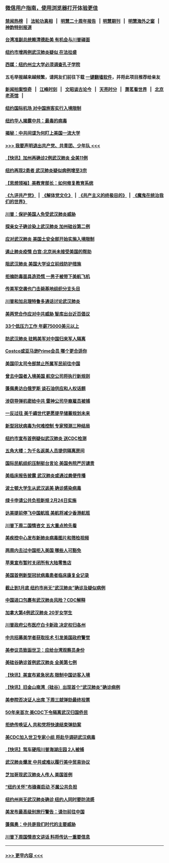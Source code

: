 ### [微信用户指南，使用浏览器打开体验更佳](https://github.com/gfw-breaker/banned-news1/blob/master/indexes/wechat-guide.md?t=0)
#### [禁闻热榜](热点新闻.md?t=0)  &nbsp;&nbsp;|&nbsp;&nbsp; [法轮功真相](https://github.com/gfw-breaker/truth/blob/master/README.md?t=0) &nbsp;&nbsp;|&nbsp;&nbsp; [明慧二十周年报告](https://github.com/gfw-breaker/mh-reports/blob/master/README.md?t=0) &nbsp;&nbsp;|&nbsp;&nbsp;[明慧期刊](https://github.com/gfw-breaker/mh-qikan) &nbsp;&nbsp;|&nbsp;&nbsp; [明慧海外之窗](https://github.com/gfw-breaker/mh-news/blob/master/README.md?t=0) &nbsp;&nbsp;|&nbsp;&nbsp; [神韵特别报道](https://github.com/gfw-breaker/mh-news/blob/master/shenyun.md?t=0)
#### [台湾准副总统赖清德赴美 有机会与川普碰面](../pages/nsc412/n11841332.md?t=02032201) 
#### [纽约市增两例武汉肺炎疑似 在法拉盛](../pages/nsc412/n11840625.md?t=02032201) 
#### [西媒：纽约州立大学必须调查孔子学院](../pages/nsc412/n11840637.md?t=02032201) 
#### 五毛举报越来越频繁，请网友们前往下载 [一键翻墙软件](https://github.com/gfw-breaker/ssr-accounts)，并将此项目推荐给亲友
#### [新闻拍案惊奇](https://github.com/gfw-breaker/banned-news1/blob/master/pages/link4.md) &nbsp;&nbsp;|&nbsp;&nbsp; [江峰时刻](https://github.com/gfw-breaker/banned-news1/blob/master/pages/link4.md) &nbsp;&nbsp;|&nbsp;&nbsp; [文昭谈古论今](https://github.com/gfw-breaker/banned-news1/blob/master/pages/link4.md) &nbsp;&nbsp;|&nbsp;&nbsp; [天亮时分](https://github.com/gfw-breaker/banned-news1/blob/master/pages/link4.md) &nbsp;&nbsp;|&nbsp;&nbsp; [萧茗看世界](https://github.com/gfw-breaker/banned-news1/blob/master/pages/link4.md) &nbsp;&nbsp;|&nbsp;&nbsp; [北京老茶馆](https://github.com/gfw-breaker/banned-news1/blob/master/pages/link4.md) &nbsp;&nbsp;|&nbsp;&nbsp; 
#### [纽约国际机场  对中国旅客实行入境限制](../pages/nsc412/n11840619.md?t=02032201) 
#### [纽约华人揭露中共：最毒的病毒](../pages/nsc412/n11840631.md?t=02032201) 
#### [揭秘：中共间谍为何盯上美国一流大学](../pages/nsc412/n11840270.md?t=02032201) 
#### [>>> 我要声明退出共产党、共青团、少年队 <<<](https://github.com/begood0513/goodnews/blob/master/quit/letter.md) 
#### [【快讯】加州再确诊2例武汉肺炎 全美11例](../pages/nsc412/n11840339.md?t=02032201) 
#### [纽约再现2患者 武汉肺炎疑似病例增至3宗](../pages/nsc412/n11840010.md?t=02032201) 
#### [【思想领袖】美教育部长：如何修复教育系统](../pages/nsc412/n11690865.md?t=02032201) 
#### [《九评共产党》](https://github.com/begood0513/9ping.md/blob/master/README.md) &nbsp;|&nbsp; [《解体党文化》](../../../../jtdwh.md/blob/master/README.md)  &nbsp;|&nbsp; [《共产主义的终极目的》](../../../../gczydzjmd.md/blob/master/README.md) &nbsp;|&nbsp; [《魔鬼在统治我们的世界》](../../../../mgztzwmdsj.md/blob/master/README.md) 
#### [川普：保护美国人免受武汉肺炎威胁](../pages/nsc412/n11839718.md?t=02032201) 
#### [探亲女子确诊染上武汉肺炎 加州硅谷第二例](../pages/nsc412/n11839784.md?t=02032201) 
#### [应对武汉肺炎 美国土安全部开始实施入境限制](../pages/nsc412/n11839729.md?t=02032201) 
#### [遏止肺炎疫情 白宫:北京尚未接受美国的帮助](../pages/nsc412/n11839660.md?t=02032201) 
#### [阻武汉肺炎 美国大学设立前线防护措施](../pages/nsc412/n11839479.md?t=02032201) 
#### [拒摘防毒面具造恐慌 一男子被带下美航飞机](../pages/nsc412/n11839455.md?t=02032201) 
#### [传美军空袭也门击毙基地组织分支头目](../pages/nsc412/n11839210.md?t=02032201) 
#### [川普和加总理特鲁多通话讨论武汉肺炎](../pages/nsc412/n11839128.md?t=02032201) 
#### [美两党合作应对中共威胁 智库出台近百倡议](../pages/nsc412/n11838437.md?t=02032201) 
#### [33个低压力工作 年薪75000美元以上](../pages/nsc412/n11834441.md?t=02032201) 
#### [防武汉肺炎 驻韩美军对中国归来军人隔离](../pages/nsc412/n11838970.md?t=02032201) 
#### [Costco或亚马逊Prime会员 哪个更合适你](../pages/nsc412/n11834459.md?t=02032201) 
#### [美国印太司令部禁止所属军民前往中国](../pages/nsc412/n11838418.md?t=02032201) 
#### [曾去中国者入境美国 航空公司将执行新规则](../pages/nsc412/n11838375.md?t=02032201) 
#### [蓬佩奥访白俄罗斯 谈石油供应和人权话题](../pages/nsc412/n11838242.md?t=02032201) 
#### [涉窃导弹机密给中共 雷神公司华裔雇员被捕](../pages/nsc412/n11838129.md?t=02032201) 
#### [一反过往 美千禧世代更愿提早储蓄规划未来](../pages/nsc412/n11837601.md?t=02032201) 
#### [新型冠状病毒为何难控制 专家预测三种结局](../pages/nsc412/n11838002.md?t=02032201) 
#### [纽约市宣布首例疑似武汉肺炎 送CDC检测](../pages/nsc412/n11837852.md?t=02032201) 
#### [五角大楼：为千名返美人员提供隔离房间](../pages/nsc412/n11837831.md?t=02032201) 
#### [国际民航组织压制挺台言论 美国务院严厉谴责](../pages/nsc412/n11837791.md?t=02032201) 
#### [美临床报告披露 武汉肺炎或通过粪便传播](../pages/nsc412/n11837626.md?t=02032201) 
#### [波士顿大学生从武汉返美 确诊感染病毒](../pages/nsc412/n11837580.md?t=02032201) 
#### [绿卡申请公共负担新规 2月24日实施](../pages/nsc412/n11836634.md?t=02032201) 
#### [达美提前停飞中国航班 美航将减少香港航班](../pages/nsc412/n11837649.md?t=02032201) 
#### [川普下周二国情咨文 五大重点抢先看](../pages/nsc412/n11837512.md?t=02032201) 
#### [美疾控中心发布新肺炎病毒图片和筛检视频](../pages/nsc412/n11837491.md?t=02032201) 
#### [两周内去过中国拒入美国 哪些人可豁免](../pages/nsc412/n11837400.md?t=02032201) 
#### [苹果宣布暂时关闭所有大陆零售店](../pages/nsc412/n11837097.md?t=02032201) 
#### [美国首例新型冠状病毒患者临床康复全记录](../pages/nsc412/n11836513.md?t=02032201) 
#### [截止到1月底  纽约市尚无“武汉肺炎”确诊及疑似病例](../pages/nsc412/n11836657.md?t=02032201) 
#### [中国进口包裹有武汉肺炎风险？CDC解释](../pages/nsc412/n11836321.md?t=02032201) 
#### [加拿大第4例武汉肺炎 20岁女学生](../pages/nsc412/n11836537.md?t=02032201) 
#### [川普政府公布医疗白卡新政 决定权归各州](../pages/nsc412/n11836336.md?t=02032201) 
#### [中共招募美学者获取技术 引发美国政府警觉](../pages/nsc412/n11836277.md?t=02032201) 
#### [美参议员致函世卫：应给台湾观察员身份](../pages/nsc412/n11836183.md?t=02032201) 
#### [美硅谷确诊首例武汉肺炎 全美第七例](../pages/nsc412/n11836093.md?t=02032201) 
#### [【快讯】美宣布紧急状态 限制中国访客入境](../pages/nsc412/n11836030.md?t=02032201) 
#### [【快讯】旧金山南湾（硅谷）出现首个“武汉肺炎”确诊病例](../pages/nsc412/n11836084.md?t=02032201) 
#### [美参院否决证人出席 下周三就弹劾最终投票](../pages/nsc412/n11835900.md?t=02032201) 
#### [50年来首次 美CDC下令隔离武汉归国侨民](../pages/nsc412/n11835854.md?t=02032201) 
#### [拒绝传唤证人 共和党将快速结束弹劾案](../pages/nsc412/n11835573.md?t=02032201) 
#### [美CDC加入世卫专家小组 将赴华调研武汉病毒](../pages/nsc412/n11835584.md?t=02032201) 
#### [【快讯】驾车硬闯川普海湖庄园 2人被捕](../pages/nsc412/n11835785.md?t=02032201) 
#### [武汉肺炎爆发 中共或难以履行美中贸易协议](../pages/nsc412/n11834752.md?t=02032201) 
#### [芝加哥现武汉肺炎人传人 美国首例](../pages/nsc412/n11834730.md?t=02032201) 
#### [“纽约关怀”布碌崙启动  不属公共负担](../pages/nsc412/n11834269.md?t=02032201) 
#### [纽约州尚无武汉肺炎确诊  纽约人同时要防流感](../pages/nsc412/n11834247.md?t=02032201) 
#### [美发布最高级别旅行警告：请勿前往中国](../pages/nsc412/n11834038.md?t=02032201) 
#### [蓬佩奥：中共是我们时代的主要威胁](../pages/nsc412/n11833434.md?t=02032201) 
#### [川普下周国情咨文讲话 料将传达一重要信息](../pages/nsc412/n11833714.md?t=02032201) 

----
#### [ >>> 更早内容 <<< ](../indexes/nsc412-earlier.md)
